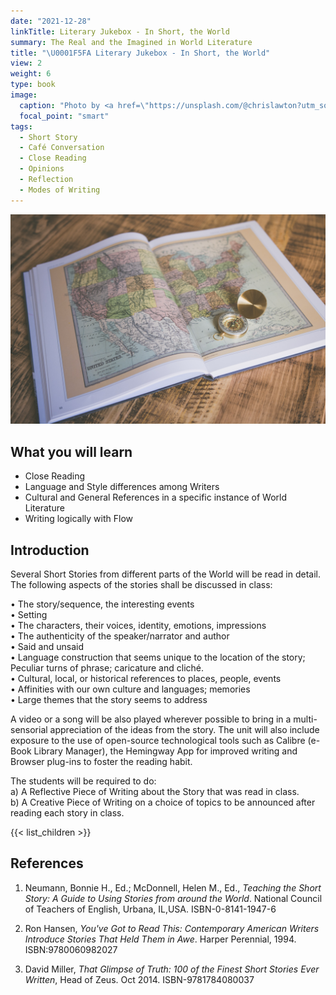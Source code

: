 ```yaml
---
date: "2021-12-28"
linkTitle: Literary Jukebox - In Short, the World
summary: The Real and the Imagined in World Literature
title: "\U0001F5FA Literary Jukebox - In Short, the World"
view: 2
weight: 6
type: book
image:
  caption: "Photo by <a href=\"https://unsplash.com/@chrislawton?utm_source=unsplash&utm_medium=referral&utm_content=creditCopyText\">Chris Lawton</a> on <a href=\"https://unsplash.com/s/photos/globe-book?utm_source=unsplash&utm_medium=referral&utm_content=creditCopyText\">Unsplash</a>"
  focal_point: "smart"
tags:
  - Short Story
  - Café Conversation
  - Close Reading
  - Opinions
  - Reflection
  - Modes of Writing
---
```


![](featured.jpg)


## What you will learn

- Close Reading  
- Language and Style differences among Writers
- Cultural and General References in a specific instance of World Literature
- Writing logically with Flow


## Introduction

Several Short Stories from different parts of the World will be read in detail. The following aspects of the stories shall be discussed in class: 

• The story/sequence, the interesting events  
• Setting  
• The characters, their voices, identity, emotions, impressions  
• The authenticity of the speaker/narrator and author  
• Said and unsaid  
• Language construction that seems unique to the location of the story; Peculiar turns of phrase; caricature and cliché.  
• Cultural, local, or historical references to places, people, events  
• Affinities with our own culture and languages; memories  
• Large themes that the story seems to address  

A video or a song will be also played wherever possible to bring in a multi-sensorial  appreciation of the ideas from the story. The unit will also include exposure to the use of open-source technological tools such as Calibre (e-Book Library Manager), the Hemingway App for improved writing and Browser plug-ins to foster the reading habit.

The students will be required to do:  
a) A Reflective Piece of Writing about the Story that was read in class.  
b) A Creative Piece of Writing on a choice of topics to be announced after reading each story in class.  

{{< list_children >}} 

## References

1. Neumann, Bonnie H., Ed.; McDonnell, Helen M., Ed., *Teaching the Short Story: A Guide to Using Stories from around the World*. National Council of Teachers of English, Urbana, IL,USA. ISBN-0-8141-1947-6  

1. Ron Hansen, *You've Got to Read This: Contemporary American Writers Introduce Stories That Held Them in Awe*. Harper Perennial, 1994. ISBN:9780060982027  

1. David Miller, *That Glimpse of Truth: 100 of the Finest Short Stories Ever Written*, Head of Zeus. Oct 2014. ISBN-9781784080037



